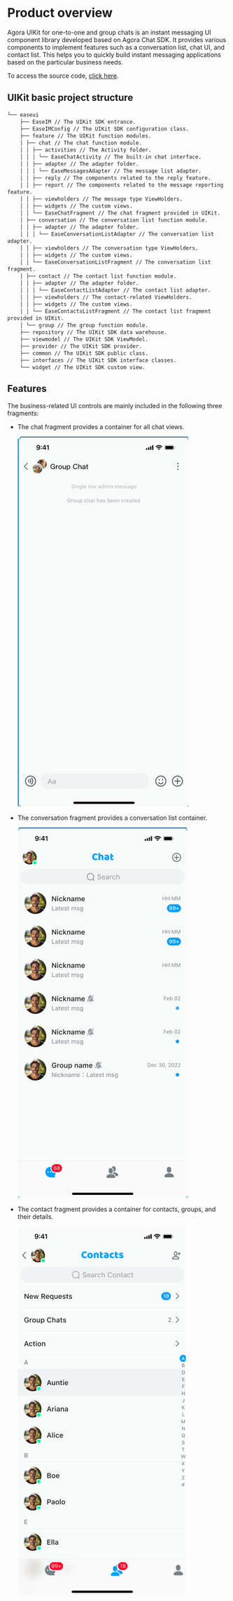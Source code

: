 # Product overview

Agora UIKit for one-to-one and group chats is an instant messaging UI component library developed based on 
Agora Chat SDK. It provides various components to implement features such as a conversation list, chat UI, and 
contact list. This helps you to quickly build instant messaging applications based 
on the particular business needs.

To access the source code, [click here](https://github.com/easemob/chatuikit-android).

## UIKit basic project structure

```
└── easeui
    ├── EaseIM // The UIKit SDK entrance.
    ├── EaseIMConfig // The UIKit SDK configuration class.
    ├── feature // The UIKit function modules.
    │ ├── chat // The chat function module.
    │ │ ├── activities // The Activity folder.
    │ │ │ └── EaseChatActivity // The built-in chat interface.
    │ │ ├── adapter // The adapter folder.
    │ │ │ └── EaseMessagesAdapter // The message list adapter.
    │ │ ├── reply // The components related to the reply feature.
    │ │ ├── report // The components related to the message reporting feature.
    │ │ ├── viewholders // The message type ViewHolders.
    │ │ ├── widgets // The custom views.
    │ │ └── EaseChatFragment // The chat fragment provided in UIKit.
    │ ├── conversation // The conversation list function module.
    │ │ ├── adapter // The adapter folder.
    │ │ │ └── EaseConversationListAdapter // The conversation list adapter.
    │ │ ├── viewholders // The conversation type ViewHolders.
    │ │ ├── widgets // The custom views.
    │ │ └── EaseConversationListFragment // The conversation list fragment.
    │ ├── contact // The contact list function module.
    │ │ ├── adapter // The adapter folder.
    │ │ │ └── EaseContactListAdapter // The contact list adapter.
    │ │ ├── viewholders // The contact-related ViewHolders.
    │ │ ├── widgets // The custom views.
    │ │ └── EaseContactsListFragment // The contact list fragment provided in UIKit.
    │ └── group // The group function module.
    ├── repository // The UIKit SDK data warehouse.
    ├── viewmodel // The UIKit SDK ViewModel.
    ├── provider // The UIKit SDK provider.
    ├── common // The UIKit SDK public class.
    ├── interfaces // The UIKit SDK interface classes.
    └── widget // The UIKit SDK custom view.
```

## Features

The business-related UI controls are mainly included in the following three fragments:

- The chat fragment provides a container for all chat views.

    ![Group chat](../../assets/images/group_chat.png)

- The conversation fragment provides a conversation list container.

    ![Conversation list](../../assets/images/conversation_list.png)

- The contact fragment provides a container for contacts, groups, and their details.

    ![Contacts](../../assets/images/contacts.png)